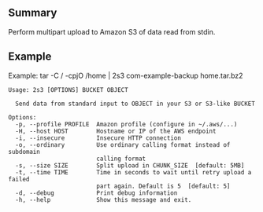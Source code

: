 ## Summary
Perform multipart upload to Amazon S3 of data read from stdin.
## Example
Example: tar -C / -cpjO /home | 2s3 com-example-backup home.tar.bz2

```
Usage: 2s3 [OPTIONS] BUCKET OBJECT

  Send data from standard input to OBJECT in your S3 or S3-like BUCKET

Options:
  -p, --profile PROFILE  Amazon profile (configure in ~/.aws/...)
  -H, --host HOST        Hostname or IP of the AWS endpoint
  -i, --insecure         Insecure HTTP connection
  -o, --ordinary         Use ordinary calling format instead of subdomain
                         calling format
  -s, --size SIZE        Split upload in CHUNK_SIZE  [default: 5MB]
  -t, --time TIME        Time in seconds to wait until retry upload a failed
                         part again. Default is 5  [default: 5]
  -d, --debug            Print debug information
  -h, --help             Show this message and exit.
```
